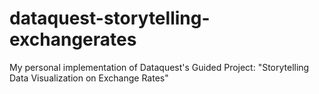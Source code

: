 # dataquest-storytelling-exchangerates
My personal implementation of Dataquest's Guided Project: "Storytelling Data Visualization on Exchange Rates"

